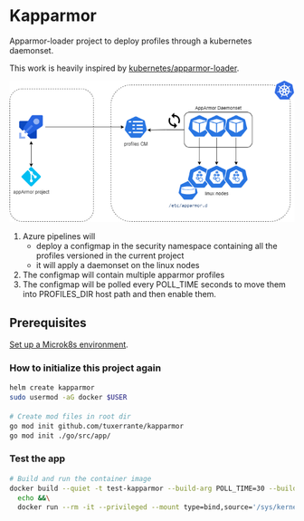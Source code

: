# Kapparmor
Apparmor-loader project to deploy profiles through a kubernetes daemonset.  

This work is heavily inspired by [kubernetes/apparmor-loader](https://github.com/kubernetes/kubernetes/tree/master/test/images/apparmor-loader).

![architecture](./docs/kapparmor-architecture.png)

1. Azure pipelines will
	- deploy a configmap in the security namespace containing all the profiles versioned in the current project
	- it will apply a daemonset on the linux nodes
2. The configmap will contain multiple apparmor profiles
3. The configmap will be polled every POLL_TIME seconds to move them into PROFILES_DIR host path and then enable them.

## Prerequisites
[Set up a Microk8s environment](./docs/microk8s.md).

### How to initialize this project again
```sh
helm create kapparmor
sudo usermod -aG docker $USER

# Create mod files in root dir
go mod init github.com/tuxerrante/kapparmor
go mod init ./go/src/app/
```

### Test the app
```sh
# Build and run the container image
docker build --quiet -t test-kapparmor --build-arg POLL_TIME=30 --build-arg PROFILES_DIR=/app/profiles -f Dockerfile . &&\
  echo &&\
  docker run --rm -it --privileged --mount type=bind,source='/sys/kernel/security',target='/sys/kernel/security',readonly test-kapparmor
```
